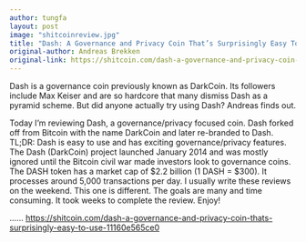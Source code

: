 ```yaml
---
author: tungfa
layout: post
image: "shitcoinreview.jpg"
title: "Dash: A Governance and Privacy Coin That’s Surprisingly Easy To Use"
original-author: Andreas Brekken  
original-link: https://shitcoin.com/dash-a-governance-and-privacy-coin-thats-surprisingly-easy-to-use-11160e565ce0
---
```


Dash is a governance coin previously known as DarkCoin. Its followers include Max Keiser and are so hardcore that many dismiss Dash as a pyramid scheme. But did anyone actually try using Dash? Andreas finds out.

Today I’m reviewing Dash, a governance/privacy focused coin. Dash forked off from Bitcoin with the name DarkCoin and later re-branded to Dash.
TL;DR: Dash is easy to use and has exciting governance/privacy features.
The Dash (DarkCoin) project launched January 2014 and was mostly ignored until the Bitcoin civil war made investors look to governance coins.
The DASH token has a market cap of $2.2 billion (1 DASH = $300). It processes around 5,000 transactions per day.
I usually write these reviews on the weekend. This one is different. The goals are many and time consuming. It took weeks to complete the review. Enjoy!

......
<https://shitcoin.com/dash-a-governance-and-privacy-coin-thats-surprisingly-easy-to-use-11160e565ce0>
